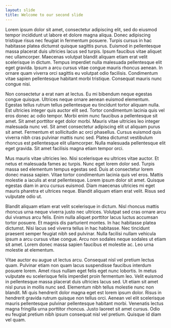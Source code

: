 ```yaml
---
layout: slide
title: Welcome to our second slide
---
```

Lorem ipsum dolor sit amet, consectetur adipiscing elit, sed do eiusmod tempor incididunt ut labore et dolore magna aliqua. Donec adipiscing tristique risus nec feugiat in fermentum posuere. Turpis cursus in hac habitasse platea dictumst quisque sagittis purus. Euismod in pellentesque massa placerat duis ultricies lacus sed turpis. Ipsum faucibus vitae aliquet nec ullamcorper. Maecenas volutpat blandit aliquam etiam erat velit scelerisque in dictum. Tempus imperdiet nulla malesuada pellentesque elit eget gravida. Ipsum a arcu cursus vitae congue mauris rhoncus aenean. In ornare quam viverra orci sagittis eu volutpat odio facilisis. Condimentum vitae sapien pellentesque habitant morbi tristique. Consequat mauris nunc congue nisi.

Non consectetur a erat nam at lectus. Eu mi bibendum neque egestas congue quisque. Ultrices neque ornare aenean euismod elementum. Egestas tellus rutrum tellus pellentesque eu tincidunt tortor aliquam nulla. Est ultricies integer quis auctor elit sed. Tortor condimentum lacinia quis vel eros donec ac odio tempor. Morbi enim nunc faucibus a pellentesque sit amet. Sit amet porttitor eget dolor morbi. Mauris vitae ultricies leo integer malesuada nunc vel. Sit amet consectetur adipiscing elit ut aliquam purus sit amet. Fermentum et sollicitudin ac orci phasellus. Cursus euismod quis viverra nibh cras pulvinar mattis nunc sed. Platea dictumst vestibulum rhoncus est pellentesque elit ullamcorper. Nulla malesuada pellentesque elit eget gravida. Sit amet facilisis magna etiam tempor orci.

Mus mauris vitae ultricies leo. Nisi scelerisque eu ultrices vitae auctor. Et netus et malesuada fames ac turpis. Nunc eget lorem dolor sed. Turpis massa sed elementum tempus egestas sed. Duis at consectetur lorem donec massa sapien. Vitae tortor condimentum lacinia quis vel eros. Mattis molestie a iaculis at erat pellentesque. Lorem ipsum dolor sit amet. Quisque egestas diam in arcu cursus euismod. Diam maecenas ultricies mi eget mauris pharetra et ultrices neque. Blandit aliquam etiam erat velit. Risus sed vulputate odio ut.

Blandit aliquam etiam erat velit scelerisque in dictum. Nisl rhoncus mattis rhoncus urna neque viverra justo nec ultrices. Volutpat sed cras ornare arcu dui vivamus arcu felis. Enim nulla aliquet porttitor lacus luctus accumsan tortor posuere. Et magnis dis parturient montes. In hac habitasse platea dictumst. Nisi lacus sed viverra tellus in hac habitasse. Nec tincidunt praesent semper feugiat nibh sed pulvinar. Nulla facilisi nullam vehicula ipsum a arcu cursus vitae congue. Arcu non sodales neque sodales ut etiam sit amet. Lorem donec massa sapien faucibus et molestie ac. Leo urna molestie at elementum.

Vitae auctor eu augue ut lectus arcu. Consequat nisl vel pretium lectus quam. Pulvinar etiam non quam lacus suspendisse faucibus interdum posuere lorem. Amet risus nullam eget felis eget nunc lobortis. In metus vulputate eu scelerisque felis imperdiet proin fermentum leo. Velit euismod in pellentesque massa placerat duis ultricies lacus sed. Ut etiam sit amet nisl purus in mollis nunc sed. Elementum nibh tellus molestie nunc non blandit. Mi quis hendrerit dolor magna eget est lorem ipsum dolor. Risus in hendrerit gravida rutrum quisque non tellus orci. Aenean vel elit scelerisque mauris pellentesque pulvinar pellentesque habitant morbi. Venenatis lectus magna fringilla urna porttitor rhoncus. Justo laoreet sit amet cursus. Odio eu feugiat pretium nibh ipsum consequat nisl vel pretium. Quisque id diam vel quam.
